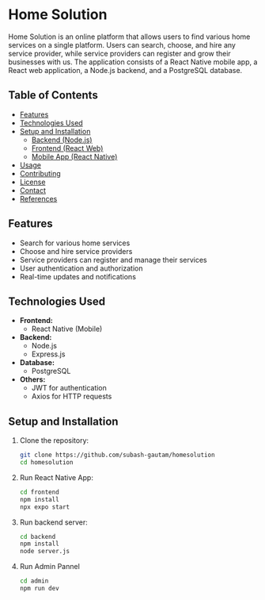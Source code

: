 # Home Solution

Home Solution is an online platform that allows users to find various home services on a single platform. Users can search, choose, and hire any service provider, while service providers can register and grow their businesses with us. The application consists of a React Native mobile app, a React web application, a Node.js backend, and a PostgreSQL database.

## Table of Contents

-   [Features](#features)
-   [Technologies Used](#technologies-used)
-   [Setup and Installation](#setup-and-installation)
    -   [Backend (Node.js)](#backend-nodejs)
    -   [Frontend (React Web)](#frontend-react-web)
    -   [Mobile App (React Native)](#mobile-app-react-native)
-   [Usage](#usage)
-   [Contributing](#contributing)
-   [License](#license)
-   [Contact](#contact)
-   [References](/references.md)

## Features

-   Search for various home services
-   Choose and hire service providers
-   Service providers can register and manage their services
-   User authentication and authorization
-   Real-time updates and notifications

## Technologies Used

-   **Frontend:**
    <!-- -   React.js (Web) -->
    -   React Native (Mobile)
-   **Backend:**
    -   Node.js
    -   Express.js
-   **Database:**
    -   PostgreSQL
-   **Others:**
    -   JWT for authentication
    -   Axios for HTTP requests
    <!-- -   Sequelize ORM for PostgreSQL -->

## Setup and Installation

1. Clone the repository:
    ```bash
    git clone https://github.com/subash-gautam/homesolution
    cd homesolution
    ```
2. Run React Native App:
    ```bash
    cd frontend
    npm install
    npx expo start
    ```
3. Run backend server:
    ```bash
    cd backend
    npm install
    node server.js
    ```
4. Run Admin Pannel
    ```bash
    cd admin
    npm run dev
    ```
